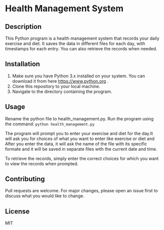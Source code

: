 # Health Management System

## Description
This Python program is a health management system that records your daily exercise and diet. It saves the data in different files for each day, with timestamps for each entry. You can also retrieve the records when needed.

## Installation
1. Make sure you have Python 3.x installed on your system. You can download it from here https://www.python.org .
2. Clone this repository to your local machine.
3. Navigate to the directory containing the program.

## Usage
Rename the python file to health_management.py.
Run the program using the command: `python health_management.py`

The program will prompt you to enter your exercise and diet for the day.It will ask you for choices of what you want to enter like exercise or diet and After you enter the data, it will ask the name of the file with its specific formate and it will be saved in separate files with the current date and time.

To retrieve the records, simply enter the correct choices for which you want to view the records when prompted.

## Contributing
Pull requests are welcome. For major changes, please open an issue first to discuss what you would like to change.

## License
MIT
